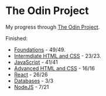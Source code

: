 # The Odin Project

My progress through [The Odin Project](https://www.theodinproject.com).

Finished:

- [Foundations](https://www.theodinproject.com/paths/foundations/courses/foundations) - 49/49.
- [Intermdiate HTML and CSS](https://www.theodinproject.com/paths/full-stack-javascript/courses/intermediate-html-and-css) - 23/23.
- [JavaScript](https://www.theodinproject.com/paths/full-stack-javascript/courses/javascript) - 41/41
- [Advanced HTML and CSS](https://www.theodinproject.com/paths/full-stack-javascript/courses/advanced-html-and-css) - 16/16
- [React](https://www.theodinproject.com/paths/full-stack-javascript/courses/react) - 26/26
- [Databases](https://www.theodinproject.com/paths/full-stack-javascript/courses/databases) - 3/3
- [NodeJS](https://www.theodinproject.com/paths/full-stack-javascript/courses/nodejs) - 7/21
